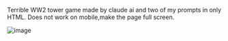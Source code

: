 Terrible WW2 tower game made by claude ai and two of my prompts in only HTML. Does not work on mobile,make the page full screen.

![image](https://github.com/user-attachments/assets/ecc6b528-92f7-4aa7-bd31-c0821947681d)
